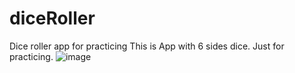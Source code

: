 # diceRoller
Dice roller app for practicing
This is App with 6 sides dice.
Just for practicing.
![image](https://user-images.githubusercontent.com/75060025/168089917-cc30c6c5-a023-4d25-9df2-e9677dfdcdd0.png)
